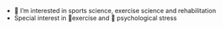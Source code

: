 - 👀 I’m interested in sports science, exercise science and rehabilitation
- Special interest in 🏃exercise and 🤯 psychological stress

